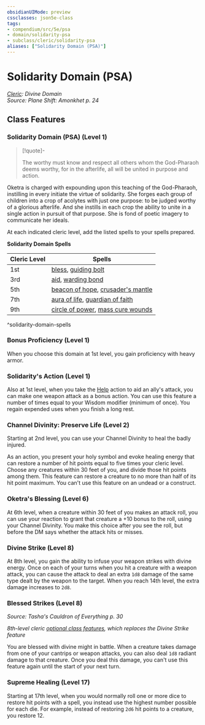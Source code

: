 ```yaml
---
obsidianUIMode: preview
cssclasses: json5e-class
tags:
- compendium/src/5e/psa
- domain/solidarity-psa
- subclass/cleric/solidarity-psa
aliases: ["Solidarity Domain (PSA)"]
---
```

# Solidarity Domain (PSA)
*[Cleric](cleric.md): Divine Domain*  
*Source: Plane Shift: Amonkhet p. 24*  


## Class Features

### Solidarity Domain (PSA) (Level 1)

> [!quote]-  
> 
> The worthy must know and respect all others whom the God-Pharaoh deems worthy, for in the afterlife, all will be united in purpose and action.

Oketra is charged with expounding upon this teaching of the God-Pharaoh, instilling in every initiate the virtue of solidarity. She forges each group of children into a crop of acolytes with just one purpose: to be judged worthy of a glorious afterlife. And she instills in each crop the ability to unite in a single action in pursuit of that purpose. She is fond of poetic imagery to communicate her ideals.

At each indicated cleric level, add the listed spells to your spells prepared.

**Solidarity Domain Spells**

| Cleric Level | Spells |
|--------------|--------|
| 1st | [bless](/Systems/5e/spells/bless.md), [guiding bolt](/Systems/5e/spells/guiding-bolt.md) |
| 3rd | [aid](/Systems/5e/spells/aid.md), [warding bond](/Systems/5e/spells/warding-bond.md) |
| 5th | [beacon of hope](/Systems/5e/spells/beacon-of-hope.md), [crusader's mantle](/Systems/5e/spells/crusaders-mantle.md) |
| 7th | [aura of life](/Systems/5e/spells/aura-of-life.md), [guardian of faith](/Systems/5e/spells/guardian-of-faith.md) |
| 9th | [circle of power](/Systems/5e/spells/circle-of-power.md), [mass cure wounds](/Systems/5e/spells/mass-cure-wounds.md) |
^solidarity-domain-spells

### Bonus Proficiency (Level 1)

When you choose this domain at 1st level, you gain proficiency with heavy armor.

### Solidarity's Action (Level 1)

Also at 1st level, when you take the [Help](/Systems/5e/rules/actions.md#Help) action to aid an ally's attack, you can make one weapon attack as a bonus action. You can use this feature a number of times equal to your Wisdom modifier (minimum of once). You regain expended uses when you finish a long rest.

### Channel Divinity: Preserve Life (Level 2)

Starting at 2nd level, you can use your Channel Divinity to heal the badly injured.

As an action, you present your holy symbol and evoke healing energy that can restore a number of hit points equal to five times your cleric level. Choose any creatures within 30 feet of you, and divide those hit points among them. This feature can restore a creature to no more than half of its hit point maximum. You can't use this feature on an undead or a construct.

### Oketra's Blessing (Level 6)

At 6th level, when a creature within 30 feet of you makes an attack roll, you can use your reaction to grant that creature a +10 bonus to the roll, using your Channel Divinity. You make this choice after you see the roll, but before the DM says whether the attack hits or misses.

### Divine Strike (Level 8)

At 8th level, you gain the ability to infuse your weapon strikes with divine energy. Once on each of your turns when you hit a creature with a weapon attack, you can cause the attack to deal an extra `1d8` damage of the same type dealt by the weapon to the target. When you reach 14th level, the extra damage increases to `2d8`.

### Blessed Strikes (Level 8)
_Source: Tasha's Cauldron of Everything p. 30_

*8th-level cleric [optional class features](/Systems/5e/rules/variant-rules/optional-class-features-tce.md), which replaces the Divine Strike feature*

You are blessed with divine might in battle. When a creature takes damage from one of your cantrips or weapon attacks, you can also deal `1d8` radiant damage to that creature. Once you deal this damage, you can't use this feature again until the start of your next turn.

### Supreme Healing (Level 17)

Starting at 17th level, when you would normally roll one or more dice to restore hit points with a spell, you instead use the highest number possible for each die. For example, instead of restoring `2d6` hit points to a creature, you restore 12.